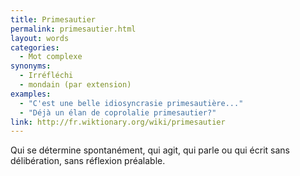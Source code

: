 ```yaml
---
title: Primesautier
permalink: primesautier.html
layout: words
categories:
  - Mot complexe
synonyms:
  - Irréfléchi
  - mondain (par extension)
examples:
  - "C'est une belle idiosyncrasie primesautière..."
  - "Déjà un élan de coprolalie primesautier?"
link: http://fr.wiktionary.org/wiki/primesautier
---
```


Qui se détermine spontanément, qui agit, qui parle ou qui écrit sans délibération, sans réflexion préalable.

